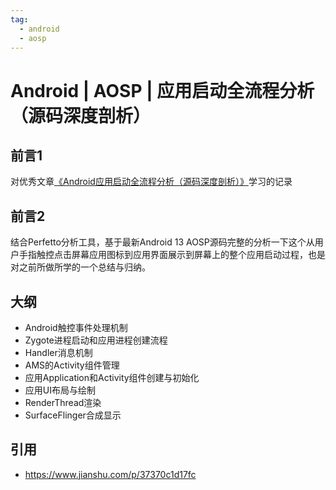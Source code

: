 ```yaml
---
tag:
  - android
  - aosp
---
```


# Android | AOSP | 应用启动全流程分析（源码深度剖析）

## 前言1

对优秀文章[《Android应用启动全流程分析（源码深度剖析）》](https://www.jianshu.com/p/37370c1d17fc)学习的记录

## 前言2

结合Perfetto分析工具，基于最新Android 13 AOSP源码完整的分析一下这个从用户手指触控点击屏幕应用图标到应用界面展示到屏幕上的整个应用启动过程，也是对之前所做所学的一个总结与归纳。

## 大纲

- Android触控事件处理机制
- Zygote进程启动和应用进程创建流程
- Handler消息机制
- AMS的Activity组件管理
- 应用Application和Activity组件创建与初始化
- 应用UI布局与绘制
- RenderThread渲染
- SurfaceFlinger合成显示

## 引用

- <https://www.jianshu.com/p/37370c1d17fc>
